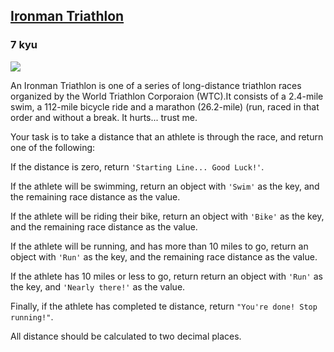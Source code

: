 <h2><a href=https://www.codewars.com/kata/57d001b405c186ccb6000304/train/javascript target="_blank">Ironman Triathlon</a></h2><h3>7 kyu</h3><img src="http://images.huffingtonpost.com/2016-07-13-1468421604-4642908-IronmanLogo.jpg"><p>An Ironman Triathlon is one of a series of long-distance triathlon races organized by the World Triathlon Corporaion (WTC).It consists of a 2.4-mile swim, a 112-mile bicycle ride and a marathon (26.2-mile) (run, raced in that order and without a break. It hurts... trust me.</p><p>Your task is to take a distance that an athlete is through the race, and return one of the following:</p><p>If the distance is zero, return <code>'Starting Line... Good Luck!'</code>.</p><p>If the athlete will be swimming, return an object with <code>'Swim'</code> as the key, and the remaining race distance as the value.</p><p>If the athlete will be riding their bike, return an object with <code>'Bike'</code> as the key, and the remaining race distance as the value.</p><p>If the athlete will be running, and has more than 10 miles to go, return an object with <code>'Run'</code> as the key, and the remaining race distance as the value.</p><p>If the athlete has 10 miles or less to go, return return an object with <code>'Run'</code> as the key, and <code>'Nearly there!'</code> as the value.</p><p>Finally, if the athlete has completed te distance, return <code>"You're done! Stop running!"</code>.</p><p>All distance should be calculated to two decimal places.</p>